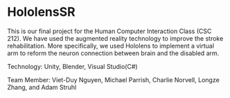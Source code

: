 # HololensSR
This is our final project for the Human Computer Interaction Class (CSC 212). We have used the augmented reality technology
to improve the stroke rehabilitation. More specifically, we used Hololens to implement a virtual arm to reform the neuron 
connection between brain and the disabled arm. 

Technology: Unity, Blender, Visual Studio(C#)

Team Member: Viet-Duy Nguyen, Michael Parrish, Charlie Norvell, Longze Zhang, and Adam Struhl


